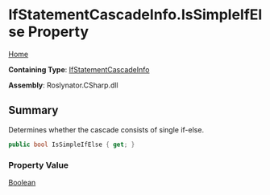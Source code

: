 # IfStatementCascadeInfo\.IsSimpleIfElse Property

[Home](../../../../README.md)

**Containing Type**: [IfStatementCascadeInfo](../README.md)

**Assembly**: Roslynator\.CSharp\.dll

## Summary

Determines whether the cascade consists of single if\-else\.

```csharp
public bool IsSimpleIfElse { get; }
```

### Property Value

[Boolean](https://docs.microsoft.com/en-us/dotnet/api/system.boolean)

